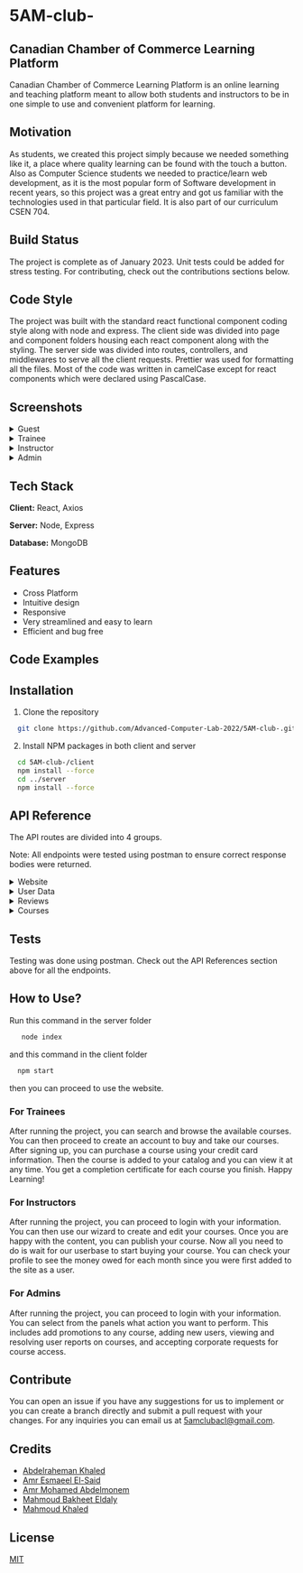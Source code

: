# 5AM-club-

## Canadian Chamber of Commerce Learning Platform
Canadian Chamber of Commerce Learning Platform is an online learning and teaching platform meant to allow both students
and instructors to be in one simple to use and convenient platform for learning.

## Motivation
As students, we created this project simply because we needed something like it, a place where
quality learning can be found with the touch a button. Also as Computer Science students we needed 
to practice/learn web development, as it is the most popular form of Software development in recent years, so this project
was a great entry and got us familiar with the technologies used in that particular field.
It is also part of our curriculum CSEN 704.

## Build Status
The project is complete as of January 2023. Unit tests could be added for stress testing. For contributing, check out the contributions sections below.

## Code Style
The project was built with the standard react functional component coding style along with node and express. The client side was divided into page and component folders housing each react component along with the styling. The server side was divided into routes, controllers, and middlewares to serve all the client requests. Prettier was used for formatting all the files. Most of the code was written in camelCase except for react components which were declared using PascalCase.

## Screenshots
<details>
  <summary>Guest</summary>

![1](https://user-images.githubusercontent.com/99425163/210193774-5f68ebc4-3466-484f-a95b-d969d1b07ce4.png)
![2](https://user-images.githubusercontent.com/99425163/210193778-609b0213-b8ef-42ec-9111-e6d97c4f376a.png)
![3](https://user-images.githubusercontent.com/99425163/210193779-6d6909e1-88cd-43b2-b446-b5e6d6264be8.png)
![4](https://user-images.githubusercontent.com/99425163/210193781-011142f1-b634-4f59-9418-23fdeb4d0250.png)
![5](https://user-images.githubusercontent.com/99425163/210193782-ec2d4bfd-8c72-40b9-bf0e-67787fc0b595.png)
![6](https://user-images.githubusercontent.com/99425163/210193783-b451918a-9dfc-4d1a-bfc8-07e157049cd5.png)
![7](https://user-images.githubusercontent.com/99425163/210193785-f213f060-ece9-45e3-b6f6-77d1bee80aac.png)
  
</details>

<details>
  <summary>Trainee</summary>


![1](https://user-images.githubusercontent.com/99425163/210193797-950c1248-c6a8-4f05-9263-425d1af4a61e.png)
![2](https://user-images.githubusercontent.com/99425163/210193799-dc9550ab-af32-4885-baf5-193e36840ce5.png)
![3](https://user-images.githubusercontent.com/99425163/210193800-b85eb765-307d-491d-be4a-4754da20ae7a.png)
![4](https://user-images.githubusercontent.com/99425163/210193801-7502bddb-2524-4157-b3e1-5fd4abf35436.png)
![5](https://user-images.githubusercontent.com/99425163/210193805-23a6d3da-1ace-4993-b3c7-3db193c612ff.png)
![6](https://user-images.githubusercontent.com/99425163/210193808-48d5faaf-b988-4bf4-bdd7-831a845e2751.png)
![7](https://user-images.githubusercontent.com/99425163/210193811-15d2e799-5b26-4252-8381-b15ace769630.png)
![8](https://user-images.githubusercontent.com/99425163/210193813-b26f80e8-16ed-482f-8485-5944161a70ff.png)
</details>

<details>
  <summary>Instructor</summary>


![1](https://user-images.githubusercontent.com/99425163/210193870-714ea212-24ce-4396-a820-0aac7061aa66.png)
![2](https://user-images.githubusercontent.com/99425163/210193873-b961b84d-b63f-477e-9dfa-c34a0ac2656a.png)
![3](https://user-images.githubusercontent.com/99425163/210193874-38ab3bba-6c80-491a-8ba0-736f9f3ff95e.png)
![4](https://user-images.githubusercontent.com/99425163/210193876-2b9b8777-974c-4985-8cae-4ae46f2f8d3c.png)
![5](https://user-images.githubusercontent.com/99425163/210193877-8dd7dbc3-f60e-4135-9c27-accdfafdb63e.png)
![6](https://user-images.githubusercontent.com/99425163/210193879-e7cc41f1-c5d5-4fda-9c88-4f07cff429ec.png)
![7](https://user-images.githubusercontent.com/99425163/210193880-a1668316-4450-4e77-907e-e651cff77058.png)
![8](https://user-images.githubusercontent.com/99425163/210193881-012c528e-ce0f-41b5-8f39-aec11fcdddfc.png)
![9](https://user-images.githubusercontent.com/99425163/210193882-0538c5c8-5f67-42f7-8590-86c308762d23.png)
![10](https://user-images.githubusercontent.com/99425163/210193883-2b661031-357d-414d-b8c8-bd596bdb89e3.png)
</details>

<details>
  <summary>Admin</summary>

![1](https://user-images.githubusercontent.com/99425163/210193842-5c4ecdcc-5f4d-4d25-8db9-cd09b81d69c9.png)
![2](https://user-images.githubusercontent.com/99425163/210193843-9d2d2d6b-eb73-46f8-b218-b17d20711646.png)
![3](https://user-images.githubusercontent.com/99425163/210193844-1ecfe60e-4663-49a3-9773-9239b5a4d718.png)
![4](https://user-images.githubusercontent.com/99425163/210193845-6f2c90e1-f381-45b7-b97f-c988482978c6.png)
![5](https://user-images.githubusercontent.com/99425163/210193846-798005d5-2503-4c6e-8d17-164a04f74ea5.png)
![6](https://user-images.githubusercontent.com/99425163/210193847-1a65aa1b-77f2-46ba-8765-14fca7f59616.png)
![7](https://user-images.githubusercontent.com/99425163/210193848-838061a7-b9af-4d3c-a59f-cb9f37dee30d.png)

</details>

## Tech Stack
**Client:** React, Axios 

**Server:** Node, Express

**Database:** MongoDB

## Features
- Cross Platform
- Intuitive design
- Responsive
- Very streamlined and easy to learn
- Efficient and bug free

## Code Examples

## Installation
1) Clone the repository       
```bash
  git clone https://github.com/Advanced-Computer-Lab-2022/5AM-club-.git
```
2) Install NPM packages in both client and server
```bash
  cd 5AM-club-/client
  npm install --force
  cd ../server
  npm install --force
  ```
  
## API Reference

The API routes are divided into 4 groups.

Note: All endpoints were tested using postman to ensure correct response bodies were returned.

<details>
<summary> Website</summary>

This endpoint fetches the contract from the database.

```http
GET/contract
```


Parameters: None.

**Accessible by:** Instructors

Response
```json
{"content":"This is a contract", "type":"contract"}
```

This endpoint fetches the terms of service from the database.


```http
GET/terms-of-service
```

Parameters: None.

**Accessible by:**  Guests, Individual Trainees, Corporate Trainees, Instructors

Response
```json
{"content":"These are the terms of service", "type":"tos"}
```
</details>

<details>
<summary>User Data</summary>

Fetches a user using his id.

```http
GET/get-user
```

| Parameter | Type     | Description                |
| :-------- | :------- | :------------------------- |
| `authorization` | `string` | **Required**. Holds the token for authorization.|
| `type` | `string` | **Required**. Specifies the type of user to be fetched.|

**Accessible by:** Individual Trainees, Corporate Trainees, Instructors, Admins

Response
```json
{"username":"corporate","password":"$2a$08$NZlSVgrj/hjKcWOKuazxB.0vA.777qDpiuPvwt3jotgnhMVEf2YXK","type":"corporate","firstName":"","lastName":"","gender":"","country":"United States","walletMoney":"0","courses":[]}
```

Fetches all users' data.
```http
GET/get-users
```

| Parameter | Type     | Description                |
| :-------- | :------- | :------------------------- |
| `type` | `string` | **Required**. Specifies the type of users to be fetched.|

**Accessible by:** Individual Trainees, Corporate Trainees, Instructors, Admins

Response
```json
[
{"username":"corporate","password":"$2a$08$NZlSVgrj/hjKcWOKuazxB.0vA.777qDpiuPvwt3jotgnhMVEf2YXK","type":"corporate","firstName":"","lastName":"","gender":"","country":"United States","walletMoney":"0","courses":[]},{"username":"corporate2","password":"$2a$08$Ijewzx9FAKDikvHRWB.Vden4j1OAJAsNpjXf4drMT7DliStn2ggT.","type":"corporate","firstName":"Amr","lastName":"Mohamed","gender":"male","country":"United States","walletMoney":"0","courses":["63b34f81d21f21568822c23a"],"email":"amrmohamedyonis@gmail.com"}]
```
Fetches the trainee's data associated with a specific course
```http
GET/get-trainee-course
```
| Parameter | Type     | Description                |
| :-------- | :------- | :------------------------- |
| `authorization` | `string` | **Required**. Holds the token for authorization.|
| `courseid` | `string` | **Required**. Specifies the course.|

**Accessible by:** Individual Trainees, Corporate Trainees

Response
```json
{"courseId":"63b41b88a4407253aa5951ab","traineeId":"63b35175d21f21568822c464","progress":[false],"answers":[["-1","-1","-1","-1"]],"notes":[[]],"lastSection":"0","grades":["0"],"purchasingCost":"999.99","sent":false,"createdAt":"1672748088649","updatedAt":"1672748088649"}
```
Fetches the instructor of a course
```http
GET/get-course-instructor
```
| Parameter | Type     | Description                |
| :-------- | :------- | :------------------------- |
| `courseid` | `string` | **Required**. Specifies the course.|

**Accessible by:** Guests, Individual Trainees, Corporate Trainees, Instructors

Response
```json
{"username":"instructor2","password":"$2a$08$y62vIAnkebL467eUJaSW6OQOeeizU5ZgAiV6U31xdH5tjOkdBTmmC","email":"amr.younis@student.guc.edu.eg","country":"United States","rating":"0","biography":"This is my biography","courses":["63b34f81d21f21568822c23a"],"money_owed":[{"year":"2023","month":"1","amount":"599.98"}],"userReviews":[{"user":"63b41b22a4407253aa59501d","review":"instructor review","rating":"5"}]}
```
Fetches the type a user using his Id

```http
GET/get-user-type
```
| Parameter | Type     | Description                |
| :-------- | :------- | :------------------------- |
| `userid` | `string` | **Required**. Specifies the user.|

**Accessible by:** Guests

Response
```
"Instructor"
```
Checks if a profile is complete for a user created by the admin
```http
GET/complete-profile
```
| Parameter | Type     | Description                |
| :-------- | :------- | :------------------------- |
| `authorization` | `string` | **Required**. Holds the token for authorization.|


**Accessible by:** Corporate Trainees, Instuctors

Response
``` 
"true"
```
Adds an admin user to the database  
```http
POST/add-admin
```
| Parameter | Type     | Description                |
| :-------- | :------- | :------------------------- |
| `authorization` | `string` | **Required**. Holds the token for authorization.|

**Accessible by:** Admins

Request Body
```json
{"username":"admin","password":"$2a$08$tdURlKJUGvi9QyaTl7q3Yexc6wD.H6JNx4wQhxYxMyObnLZGPaDKy"}
```
Response
```
"Admin added successfully!"
```

Adds an instructor user to the database
```http
POST/add-instructor
```
| Parameter | Type     | Description                |
| :-------- | :------- | :------------------------- |
| `authorization` | `string` | **Required**. Holds the token for authorization.|

**Accessible by:** Admins

Request Body
```json
{"username":"instructor","password":"$2a$08$tdURlKJUGvi9QyaTl7q3Yexc6wD.H6JNx4wQhxYxMyObnLZGPaDKy"}
```
Response
```
"Instructor added successfully!"
```
Adds a corporate trainee user to the database
```http
POST/add-corporate-trainee
```
| Parameter | Type     | Description                |
| :-------- | :------- | :------------------------- |
| `authorization` | `string` | **Required**. Holds the token for authorization.|

**Accessible by:** Admins

Request Body
```json
{"username":"corporate","password":"Corporate-@2001"}
```
Response
```
"Trainee added successfully!"
```
Adds an individual trainee user to the database
```http
POST/signUp
```
Parameters: None.

**Accessible by:** Guests

Request Body
```json
{"username":"admin","password":"Admin-@2001","email":"amrmohamedyonis@gmail.com","gender":"male","firstName":"Amr","lastName":"Mohamed"}
```
Response
```
"Trainee added successfully!"
```
Allow the user to access the main home page
```http
POST/login
```
| Parameter | Type     | Description                |
| :-------- | :------- | :------------------------- |
| `authorization` | `string` | **Required**. Holds the token for authorization.|

**Accessible by:** Guests

Request Body
```json
{"username":"admin","password":"Admin-@2001"}
```
Response
```json
{
      "type":"admin",
      "username": "admin",
      "country":"United States",
    }
```

Logs out a user from the site
```http
GET/logout
```
Parameters: None.

**Accessible by:** Individual Trainees, Corporate Trainees, Instructors, Admins

Response
```
"logging out!!"
```
Changes the country of a user to the selected country
```http
PUT/set-country
```
| Parameter | Type     | Description                |
| :-------- | :------- | :------------------------- |
| `authorization` | `string` | Holds the token for authorization.|

**Accessible by:** Guests, Individual Trainees, Corporate Trainees, Instructors, Admins

Request Body
```json
{"country":"egypt"}
```
Changes the personal information of an instructor in the database
```http
PUT/edit-personal-info
```
| Parameter | Type     | Description                |
| :-------- | :------- | :------------------------- |
| `authorization` | `string` | **Required**. Holds the token for authorization.|

**Accessible by:** Instructors

Request Body
```json
{"email":"amrmohamedyonis2@gmail.com","biography":"This is my biography2"}
```
Response
```json
{"username":"instructor2","password":"$2a$08$y62vIAnkebL467eUJaSW6OQOeeizU5ZgAiV6U31xdH5tjOkdBTmmC","email":"amrmohamedyonis2@gmail.com","country":"United States","rating":"0","biography":"This is my biography2","courses":["63b34f81d21f21568822c23a"],"money_owed":[{"year":"2023","month":"1","amount":"599.98"}],"userReviews":[{"user":"63b41b22a4407253aa59501d","review":"instructor review","rating":"5"}]}
```
Updates the data of a trainee for a specific course
```http
PUT/edit-trainee-course
```
| Parameter | Type     | Description                |
| :-------- | :------- | :------------------------- |
| `traineeId` | `string` | **Required**. Specifies the trainee.|
| `courseId` | `string` | **Required**. Specifies the course.|

**Accessible by:** Individual Trainees, Corporate Trainees.

Request Body
```json 
{"progress":[true],"answers":[["-1","-1","-1","-1"]],"notes":[[]],"lastSection":"0","grades":["0"]}

```
Response
```
{"courseId":"63b41b88a4407253aa5951ab","63b35175d21f21568822c464","progress":[true],"answers":[["-1","-1","-1","-1"]],"notes":[[]],"lastSection":"0","grades":["0"],"purchasingCost":"999.99","sent":false,"createdAt":"1672748088649","updatedAt":"1672748088649"}
```
Sends an email to a user to change his/her password
```http
PUT/change-password-email
```
| Parameter | Type     | Description                |
| :-------- | :------- | :------------------------- |
| `email` | `string` | **Required**. The user's email.|

**Accessible by:** Individual Trainees, Coporate Trainees, Instructors

Response
```
"email sent"
```
Submits a report from a user
```http
POST/report-problem
```
| Parameter | Type     | Description                |
| :-------- | :------- | :------------------------- |
| `authorization` | `string` | **Required**. Holds the token for authorization.|


**Accessible by:** Individual Trainees, Coporate Trainees, Instructors

Request Body
```json
{
"courseName":"Test Course",
"problemType":"technical",
"problem":"This is a problem"}
```

Response
```
"Problem reported successfully!"
```

Fetches all the submitted problems by a user
```http
GET/view-problems
```
| Parameter | Type     | Description                |
| :-------- | :------- | :------------------------- |
| `authorization` | `string` | **Required**. Holds the token for authorization.|

**Accessible by:** Individual Trainees, Corporate Trainees, Instructors

Response 
```json
  [{"userId":"63b35175d21f21568822c464","username":"individual","courseName":"Test Course","problemType":"financial","problem":"This is a problem 2","status":"unseen","comments":[],"createdAt":"1672696255786","updatedAt":"1672696255786"}]  
```

Adds a follow up to the report
```http
PUT/follow-up
```

```http
PUT/set-problem-status
```
allowes the admin to set the problem status 
```http
PUT/send-certificate
```
sends a certificate to the trainees upon finishing a course 
```http
PUT/change-password
```
allowes user to change the password 
```http
PUT/change-forgotten-password
```
allowes user to change password via email
```http
GET/wallet-money
```
gets the amount of money in the wallet of the trainee
```http
POST/pay
```
allowes trainees to pay for courses
```http
PUT/refund
```
Allows trainees to request a refund
```http
PUT/update-profile
```
Allows the user to update his profile
```http
POST/add-course-to-individual
```
Allows a course to be added to an individual courses
</details>

<details>
<summary> Reviews</summary>
  
```http
GET/my-reviews
```
fetches the reviews of an instructor
```http
GET/my-courses/${id}/get-my-reviews
```
fetches a trainee reviews for a specific course and its instructors
```http
POST/my-courses/${id}/instructors/${id}/add-review
```
allows a trainee to add a review and rating for one of the instructors of his courses 
```http
POST/my-courses/${id}/add-review
```
allows a trainee to add a review and rating for an one of his courses
```http
PUT/my-courses/${id}/instructors/${id}/edit-review
```
allows a trainee to edit a review and rating for one of the instructors of his courses 
```http
PUT/my-courses/${id}/edit-review
```
allows a trainee to edit a review and rating for one of of his courses 
``` http
DELETE/my-courses/${id}/delete-review
```
allows a trainee to delete a review and rating for one of of his courses 
```http
DELETE/my-courses/${id}/instructors/${id}/delete-review
```
allows a trainee to delete a review and rating for one of the instructors of his courses 
</details>

  <details>
<summary> Courses</summary>
  
```http
GET/my-courses
```
get the user courses (user can be Trainee(individual/corporate) or instructor)
```http
GET/my-courses${addCourse}
```
same as get/mycourses above but get a token as parameter to add a new course for individual trainee(this endPoint is dedicated for individual trainee users)
```http
GET/courses
```
gets all published courses
```http
GET/my-populated-courses
```
get the data of my courses (as authorized type) with any data associated to(like instructors data, owners data ...etc)
```http
GET/populated-courses
```
get all details of courses (not only related to users)
```http
GET/my-courses/my-course-max-min
```
get user courses with filter on price to be between max and min values provided
```http
GET/courses/course-max-min
```
get all courses with filter on price to be between max and min values provided
```http
GET/courses/course-subjects
```
get all courses with filter on their subjects
```http
PUT/my-courses/increament-views${courseId}
```
increament the number of view for course with id provided
```http
GET/courses/${courseId}
```
get the course with id provided 
```http
GET/populated-courses/${courseId}
```
get all data associated for the course with id provided
```http
GET/course-requests
```
the admin gets all requests done by corporate trainees on different courses

Fetches all reports issued by users
```http
GET/reports
```
Parameters: None.
**Accessible by:** Admins

Response
```json
  ["userId":"63b35175d21f21568822c464","username":"individual","courseName":"Test Course","problemType":"financial","problem":"This is a problem 2","status":"unseen","comments":[],"createdAt":"1672696255786","updatedAt":"1672696255786"},{"userId":"63b34ec7d21f21568822c219","username":"instructor2","courseName":"Test Course","problemType":"technical","problem":"This is a problem","status":"unseen","comments":[],"createdAt":"1672695695111","updatedAt":"1672695695111"}]
```
  
```http
PUT/my-courses/edit-course/${courseid}
```
instructor edit his own course content (edit the course with provided id)
```http
PUT/my-courses/${courseid}/set-promotion
```
instructor set a promotion (discount) for limited time on his course with id provided
```http
PUT/my-courses/edit-course/${courseid}/${subtitleid}/add-section
```
instructor add section to his course with id provided inside subtitle with provided id
```http
PUT/set-multiple-promotions
```
admin set discount on many courses at once
```http
PUT/my-courses/edit-course/${courseid}/add-subtitle
```
instructor add subtitle to his course with id provided 
```http
PUT/my-courses/edit-course/${courseid}/edit-subtitle/${subtitleid}
```
instructor edit the content of subtitle of id provided inside his course with provided id
```http
PUT/my-courses/edit-course/${courseid}/${subtitleid}/edit-section/${sectionid}
```
instructor edit the content of section with id provided inside subtitle of id provided inside his course with provided id
```http
PUT/my-courses/edit-course/${courseid}/delete-subtitle/${subtitleid}/
```
instructor delete a subtitle with id provided in his course with id provided
```http
PUT/my-courses/edit-course/${courseid}/${subtitleid}/delete-section/${sectionid}
```
instructor delete a section with id provided inside subtitle with id provided in his course with id provided
```http
PUT/courses/${courseId}/course-request
```
corporate trainee issue new request for a course with id provided
```http
PUT/courses/${courseId}/accept-course-request
```
admin accepts the request issued by corporate trainee
```http
PUT/courses/${courseId}/reject-course-request
```
admin rejects the request issued by corporate trainee
```http
POST/create-course
```
instructor creates new course defining its main structure
```http
DELETE/my-courses/${courseId}/delete-course
```
instructor deletes his own course with id provided
  </details>
 
## Tests
Testing was done using postman. Check out the API References section above for all the endpoints.

## How to Use?
Run this command in the server folder
```bash
   node index
```
and this command in the client folder
```bash
  npm start
```
then you can proceed to use the website.
### For Trainees
After running the project, you can search and browse the available courses. You can then proceed to create an account to buy and take our courses. After signing up, you can purchase a course using your credit card information. Then the course is added to your catalog and you can view it at any time. You get a completion certificate for each course you finish. Happy Learning!
### For Instructors
After running the project, you can proceed to login with your information. You can then use our wizard to create and edit your courses. Once you are happy with the content, you can publish your course. Now all you need to do is wait for our userbase to start buying your course. You can check your profile to see the money owed for each month since you were first added to the site as a user.
### For Admins
After running the project, you can proceed to login with your information. You can select from the panels what action you want to perform. This includes add promotions to any course, adding new users, viewing and resolving user reports on courses, and accepting corporate requests for course access.

## Contribute
You can open an issue if you have any suggestions for us to implement or you can create a branch directly and submit a pull request with your changes. For any inquiries you can email us at 5amclubacl@gmail.com.

## Credits
- [Abdelraheman Khaled](https://github.com/abdelrahmankhaled2001)
- [Amr Esmaeel El-Said](https://github.com/AmrKollohm)
- [Amr Mohamed Abdelmonem](https://github.com/IrrationalInteger)
- [Mahmoud Bakheet Eldaly](https://github.com/Mahmoud-Eldaly)
- [Mahmoud Khaled](https://github.com/mahmouddkhaledd)

## License
[MIT](https://choosealicense.com/licenses/mit/)
